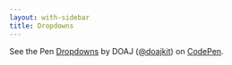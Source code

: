 ```yaml
---
layout: with-sidebar
title: Dropdowns
---
```


<p class="codepen" data-height="323" data-theme-id="dark" data-default-tab="result" data-user="doajkit" data-slug-hash="eYBRVON" data-pen-title="Dropdowns">
  <span>See the Pen <a href="https://codepen.io/doajkit/pen/eYBRVON">
  Dropdowns</a> by DOAJ (<a href="https://codepen.io/doajkit">@doajkit</a>)
  on <a href="https://codepen.io">CodePen</a>.</span>
</p>
<script async src="https://cpwebassets.codepen.io/assets/embed/ei.js"></script>
